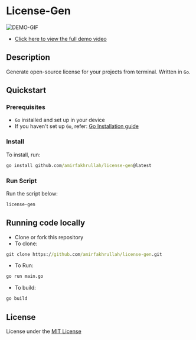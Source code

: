 # License-Gen

![DEMO-GIF](https://media.giphy.com/media/ndWwvgncwa33fp6sYc/giphy.gif)

- [Click here to view the full demo video](https://www.youtube.com/watch?v=Kua58jNqz0k)

## Description

Generate open-source license for your projects from terminal. Written in `Go`.

## Quickstart 

### Prerequisites

- `Go` installed and set up in your device
- If you haven't set up `Go`, refer: [Go Installation guide](https://go.dev/doc/install)

### Install

To install, run:

```cmd
go install github.com/amirfakhrullah/license-gen@latest
```

### Run Script

Run the script below:

```cmd
license-gen
```

## Running code locally

- Clone or fork this repository
- To clone:

```cmd
git clone https://github.com/amirfakhrullah/license-gen.git
```

- To Run:

```cmd
go run main.go
```

- To build:

```cmd
go build
```

## License

License under the [MIT License](./LICENSE)
